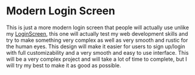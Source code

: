 # Modern Login Screen

This is just a more modern login screen that people will actually use unlike my [LoginScreen], this one will actually test my web development skills and try to make something very complex as well as very smooth and rustic for the human eyes. This design will make it easier for users to sign up/login with full customizability and a very smooth and easy to use interface. This will be a very complex project and will take a lot of time to complete, but I will try my best to make it as good as possible.



[Loginscreen]: https://www.GitHub.com/twothreetwo/website-loginscreen